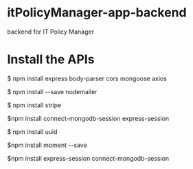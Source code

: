 # itPolicyManager-app-backend
backend for IT Policy Manager

# Install the APIs
$ npm install express body-parser cors mongoose axios

$ npm install --save nodemailer

$ npm install stripe

$npm install connect-mongodb-session express-session

$ npm install uuid

$npm install moment --save

$npm install express-session connect-mongodb-session
